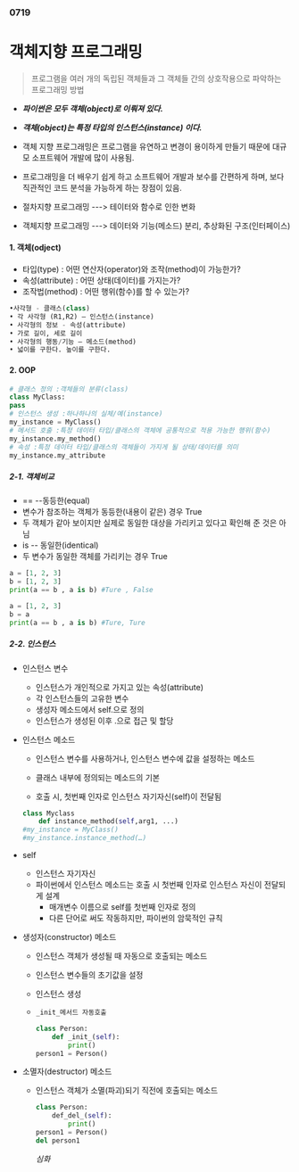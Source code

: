 ### 0719

# 객체지향 프로그래밍

> 프로그램을 여러 개의 독립된 객체들과 그 객체들 간의 상호작용으로 파악하는 프로그래밍 방법

- ***파이썬은 모두 객체(object)로 이뤄져 있다.***

- ***객체(object)는 특정 타입의 인스턴스(instance) 이다.***
- 객체 지향 프로그래밍은 프로그램을 유연하고 변경이 용이하게 만들기 때문에 대규모 소프트웨어 개발에 많이 사용됨.
- 프로그래밍을 더 배우기 쉽게 하고 소프트웨어 개발과 보수를 간편하게 하며, 보다 직관적인 코드 분석을 가능하게 하는 장점이 있음.
- 절차지향 프로그래밍 ---> 테이터와 함수로 인한 변화
- 객체지향 프로그래밍 ---> 데이터와 기능(메소드) 분리, 추상화된 구조(인터페이스)

#### 1. 객체(odject)

- 타입(type) : 어떤 연산자(operator)와 조작(method)이 가능한가? 
- 속성(attribute) : 어떤 상태(데이터)를 가지는가? 
- 조작법(method) : 어떤 행위(함수)를 할 수 있는가?

```python
•사각형 - 클래스(class)
• 각 사각형 (R1,R2) – 인스턴스(instance)
• 사각형의 정보 - 속성(attribute)
• 가로 길이, 세로 길이
• 사각형의 행동/기능 – 메소드(method)
• 넓이를 구한다. 높이를 구한다.
```

#### 2. OOP

```python
# 클래스 정의 :객체들의 분류(class)
class MyClass:
pass
# 인스턴스 생성 :하나하나의 실체/예(instance)
my_instance = MyClass()
# 메서드 호출 :특정 데이터 타입/클래스의 객체에 공통적으로 적용 가능한 행위(함수)
my_instance.my_method()
# 속성 :특정 데이터 타입/클래스의 객체들이 가지게 될 상태/데이터를 의미
my_instance.my_attribute
```

##### 2-1. 객체비교

-  ==  --동등한(equal) 
  - 변수가 참조하는 객체가 동등한(내용이 같은) 경우 True 
  - 두 객체가 같아 보이지만 실제로 동일한 대상을 가리키고 있다고 확인해 준 것은 아님 
-  is -- 동일한(identical) 
  -  두 변수가 동일한 객체를 가리키는 경우 True 

```python
a = [1, 2, 3]
b = [1, 2, 3]
print(a == b , a is b) #Ture , False

a = [1, 2, 3]
b = a
print(a == b , a is b) #Ture, Ture
```

##### 2-2. 인스턴스

- 인스턴스 변수 
  -  인스턴스가 개인적으로 가지고 있는 속성(attribute) 
  - 각 인스턴스들의 고유한 변수 
  - 생성자 메소드에서 self.으로 정의 
  - 인스턴스가 생성된 이후 .으로 접근 및 할당

- 인스턴스 메소드

  - 인스턴스 변수를 사용하거나, 인스턴스 변수에 값을 설정하는 메소드  

  - 클래스 내부에 정의되는 메소드의 기본 

  -  호출 시, 첫번째 인자로 인스턴스 자기자신(self)이 전달됨

    ```python
    class Myclass
    	def instance_method(self,arg1, ...)
    #my_instance = MyClass()
    #my_instance.instance_method(…)
    ```

- self  

  - 인스턴스 자기자신 
  - 파이썬에서 인스턴스 메소드는 호출 시 첫번째 인자로 인스턴스 자신이 전달되게 설계 
    -  매개변수 이름으로 self를 첫번째 인자로 정의 
    -  다른 단어로 써도 작동하지만, 파이썬의 암묵적인 규칙

- 생성자(constructor) 메소드

  -  인스턴스 객체가 생성될 때 자동으로 호출되는 메소드 

  -  인스턴스 변수들의 초기값을 설정 

    - 인스턴스 생성 

    - ```python
      _init_메서드 자동호출
      ```

      ```python
      class Person:
          def _init_(self):
              print()
      person1 = Person()
      ```

- 소멸자(destructor) 메소드  

  - 인스턴스 객체가 소멸(파괴)되기 직전에 호출되는 메소드

    ```python
    class Person:
        def_del_(self):
            print()
    person1 = Person()
    del person1
    ```

    
    *심화*